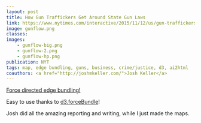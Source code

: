 ```yaml
---
layout: post
title: How Gun Traffickers Get Around State Gun Laws
link: https://www.nytimes.com/interactive/2015/11/12/us/gun-traffickers-smuggling-state-gun-laws.html
image: gunflow.png
classes:
images:
    - gunflow-big.png
    - gunflow-2.png
    - gunflow-hp.png
publication: NYT
tags: map, edge bundling, guns, business, crime/justice, d3, ai2html
coauthors: <a href="http://joshmkeller.com/">Josh Keller</a>
---
```


[Force directed edge bundling!](http://www.win.tue.nl/~dholten/papers/forcebundles_eurovis.pdf)

Easy to use thanks to [d3.forceBundle](https://github.com/upphiminn/d3.ForceBundle)!

Josh did all the amazing reporting and writing, while I just made the maps.
